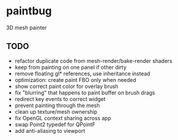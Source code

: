 paintbug
========

3D mesh painter

TODO
--------
* refactor duplicate code from mesh-render/bake-render shaders
* keep from painting on one panel if other dirty
* remove floating gl* references, use inheritance instead
* optimization: create paint FBO only when needed
* show correct paint color for overlay brush
* fix "blurring" that happens to paint buffer on brush drags
* redirect key events to correct widget
* prevent painting through the mesh
* clean up texture/mesh ownership
* fix OpenGL context sharing across app
* swap Point2 typedef for QPointF
* add anti-aliasing to viewport
